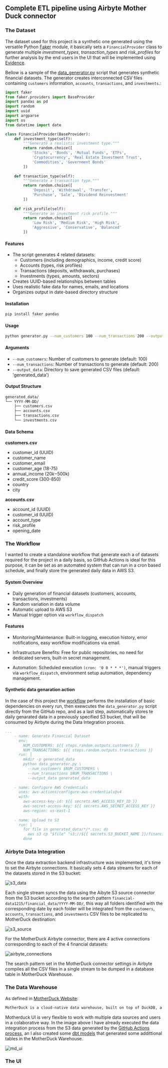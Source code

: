## Complete ETL pipeline using Airbyte Mother Duck connector

### The Dataset

The dataset used for this project is a synthetic one generated using the versatile Python [Faker](https://pypi.org/project/Faker/) module, it basically sets a `FinancialProvider` class to generate multiple *investment_types*, *transaction_types* and *risk_profiles* for further analysis by the end users in the UI that will be implemented using [Evidence](https://evidence.dev/). 

Bellow is a sample of the [data_generator.py](https://github.com/fvgm-spec/airbyte-md-hackaton/blob/main/data_generator.py) script that generates synthetic financial datasets. The generator creates interconnected CSV files containing `customers` information, `accounts`, `transactions`, and `investments`.:

```python
import faker
from faker.providers import BaseProvider
import pandas as pd
import random
import uuid
import argparse
import os
from datetime import date

class FinancialProvider(BaseProvider):
    def investment_type(self):
        """Generate a realistic investment type."""
        return random.choice([
            'Stocks', 'Bonds', 'Mutual Funds', 'ETFs', 
            'Cryptocurrency', 'Real Estate Investment Trust', 
            'Commodities', 'Government Bonds'
        ])
    
    def transaction_type(self):
        """Generate a transaction type."""
        return random.choice([
            'Deposit', 'Withdrawal', 'Transfer', 
            'Purchase', 'Sale', 'Dividend Reinvestment'
        ])
    
    def risk_profile(self):
        """Generate an investment risk profile."""
        return random.choice([
            'Low Risk', 'Medium Risk', 'High Risk', 
            'Aggressive', 'Conservative', 'Balanced'
        ])
```

#### Features

- The script generates 4 related datasets:
  - Customers (including demographics, income, credit score)
  - Accounts (types, risk profiles)
  - Transactions (deposits, withdrawals, purchases)
  - Investments (types, amounts, sectors)
- Creates UUID-based relationships between tables
- Uses realistic fake data for names, emails, and locations
- Organizes output in date-based directory structure

#### Installation

```bash
pip install faker pandas
```

#### Usage

```bash
python generator.py --num_customers 100 --num_transactions 200 --output_data generated_data
```

#### Arguments

- `--num_customers`: Number of customers to generate (default: 100)
- `--num_transactions`: Number of transactions to generate (default: 200)
- `--output_data`: Directory to save generated CSV files (default: 'generated_data')

#### Output Structure

```bash
generated_data/
└── YYYY-MM-DD/
    ├── customers.csv
    ├── accounts.csv
    ├── transactions.csv
    └── investments.csv
```

#### Data Schema

**customers.csv**

- customer_id (UUID)
- customer_name
- customer_email
- customer_age (18-75)
- annual_income ($20k-$500k)
- credit_score (300-850)
- country
- city

**accounts.csv**

- account_id (UUID)
- customer_id (UUID)
- account_type
- risk_profile
- opening_date


### The Workflow

I wanted to create a standalone workflow that generate each a of datasets required for the project in a daily basis, so GitHub Actions is ideal for this purpose, it can be set as an automated system that can run in a cron based schedule, and finally store the generated daily data in AWS S3.

#### System Overview

* Daily generation of financial datasets (customers, accounts, transactions, investments)
* Random variation in data volume
* Automatic upload to AWS S3
* Manual trigger option via `workflow_dispatch`


#### Features

* Monitoring/Maintenance: Built-in logging, execution history, error notifications, easy workflow modifications via email.

* Infrastructure Benefits: Free for public repositories, no need for dedicated servers, built-in secret management.

* Automation: Scheduled execution `(cron: '0 0 * * *')`, manual triggers via `workflow_dispatch`, environment setup automation, dependency management.

#### Synthetic data genaration action

In the case of this project the [workflow](https://github.com/fvgm-spec/airbyte-md-hackaton/blob/main/.github/workflows/daily_data_generation.yml#L33) performs the installation of basic dependencies on every run, then exewcutes the `data_generator.py` script directly from the GitHub repo, and as a last step, automatically stores te daily genarated data in a previously specified S3 bucket, that will be consumed by Airbyte during the Data Integration process.

```yaml
...
    - name: Generate Financial Dataset
      env:
        NUM_CUSTOMERS: ${{ steps.random.outputs.customers }}
        NUM_TRANSACTIONS: ${{ steps.random.outputs.transactions }}
      run: |
        mkdir -p generated_data
        python data_generator.py \
          --num_customers $NUM_CUSTOMERS \
          --num_transactions $NUM_TRANSACTIONS \
          --output_data generated_data
    
    - name: Configure AWS Credentials
      uses: aws-actions/configure-aws-credentials@v4
      with:
        aws-access-key-id: ${{ secrets.AWS_ACCESS_KEY_ID }}
        aws-secret-access-key: ${{ secrets.AWS_SECRET_ACCESS_KEY }}
        aws-region: us-east-1
    
    - name: Upload to S3
      run: |
        for file in generated_data/*/*.csv; do
          aws s3 cp "$file" "s3://${{ secrets.S3_BUCKET_NAME }}/financial_data/$(basename $(dirname $file))/$(basename $file)"
        done
```

### Airbyte Data Integration

Once the data extraction backend infrastructure was implemented, it's time to set the Airbyte connections. It basically sets 4 data streams for each of the datasets stored in the S3 bucket:

![s3_data](./img/s3_data.png)

Each single stream syncs the data using the Aibyte S3 source connector from the S3 bucket according to the search pattern `financial-data1215/financial_data/YYYY-MM-DD/`, this way all folders identified with the corresponding date by each folder will be integrated from the `customers`, `accounts`, `transactions`, and `investments` CSV files to be replicated to MotherDuck destination:

![s3_source](./img/s3_source.png)

For the MotherDuck Airbyte connector, there are 4 active connections corresponding to each of the 4 financial datasets: 

![airbyte_connections](./img/airbyte_connections.png)

The search pattern set in the MotherDuck connector settings in Airbyte compiles all the CSV files in a single stream to be dumped in a database table in MotherDuck Warehouse.

### The Data Warehouse

As defined in [MotherDuck Website](https://motherduck.com/docs/concepts/data-warehousing/):

```markdown
MotherDuck is a cloud-native data warehouse, built on top of DuckDB, a fast in-process analytical database. It inherits some features from DuckDB that present opportunities to think differently about data warehousing methods in order to achieve high levels of performance and simplify the experience.
```

Motherduck UI is very flexible to work with multiple data sources and users in a colaborative way. In the image above I have already executed the data integration process from the S3 data generated by the [GitHub Actions process](https://github.com/fvgm-spec/airbyte-md-hackaton/blob/main/.github/workflows/daily_data_generation.yml), an I also created some [dbt models](https://github.com/fvgm-spec/airbyte-md-hackaton/tree/main/financial_dw) that generated some addittional tables in the MotherDuck Warehouse.

![md_ui](./img/md-ui.png)


### The UI



